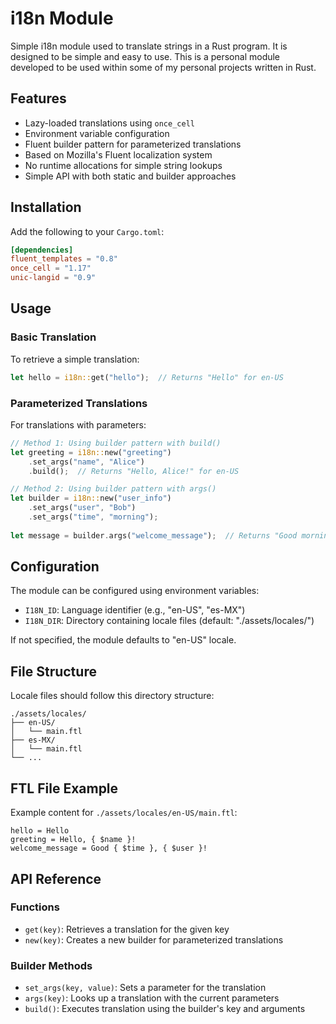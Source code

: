 # i18n Module

Simple i18n module used to translate strings in a Rust program. It is designed to be simple and easy to use. This is a personal module developed to be used within some of my personal projects written in Rust.

## Features

- Lazy-loaded translations using `once_cell`
- Environment variable configuration
- Fluent builder pattern for parameterized translations
- Based on Mozilla's Fluent localization system
- No runtime allocations for simple string lookups
- Simple API with both static and builder approaches

## Installation

Add the following to your `Cargo.toml`:

```toml
[dependencies]
fluent_templates = "0.8"
once_cell = "1.17"
unic-langid = "0.9"
```

## Usage

### Basic Translation

To retrieve a simple translation:

```rust
let hello = i18n::get("hello");  // Returns "Hello" for en-US
```

### Parameterized Translations

For translations with parameters:

```rust
// Method 1: Using builder pattern with build()
let greeting = i18n::new("greeting")
    .set_args("name", "Alice")
    .build();  // Returns "Hello, Alice!" for en-US

// Method 2: Using builder pattern with args()
let builder = i18n::new("user_info")
    .set_args("user", "Bob")
    .set_args("time", "morning");
    
let message = builder.args("welcome_message");  // Returns "Good morning, Bob!" for en-US
```

## Configuration

The module can be configured using environment variables:

- `I18N_ID`: Language identifier (e.g., "en-US", "es-MX")
- `I18N_DIR`: Directory containing locale files (default: "./assets/locales/")

If not specified, the module defaults to "en-US" locale.

## File Structure

Locale files should follow this directory structure:

```
./assets/locales/
├── en-US/
│   └── main.ftl
├── es-MX/
│   └── main.ftl
└── ...
```

## FTL File Example

Example content for `./assets/locales/en-US/main.ftl`:

```ftl
hello = Hello
greeting = Hello, { $name }!
welcome_message = Good { $time }, { $user }!
```

## API Reference

### Functions

- `get(key)`: Retrieves a translation for the given key
- `new(key)`: Creates a new builder for parameterized translations

### Builder Methods

- `set_args(key, value)`: Sets a parameter for the translation
- `args(key)`: Looks up a translation with the current parameters
- `build()`: Executes translation using the builder's key and arguments